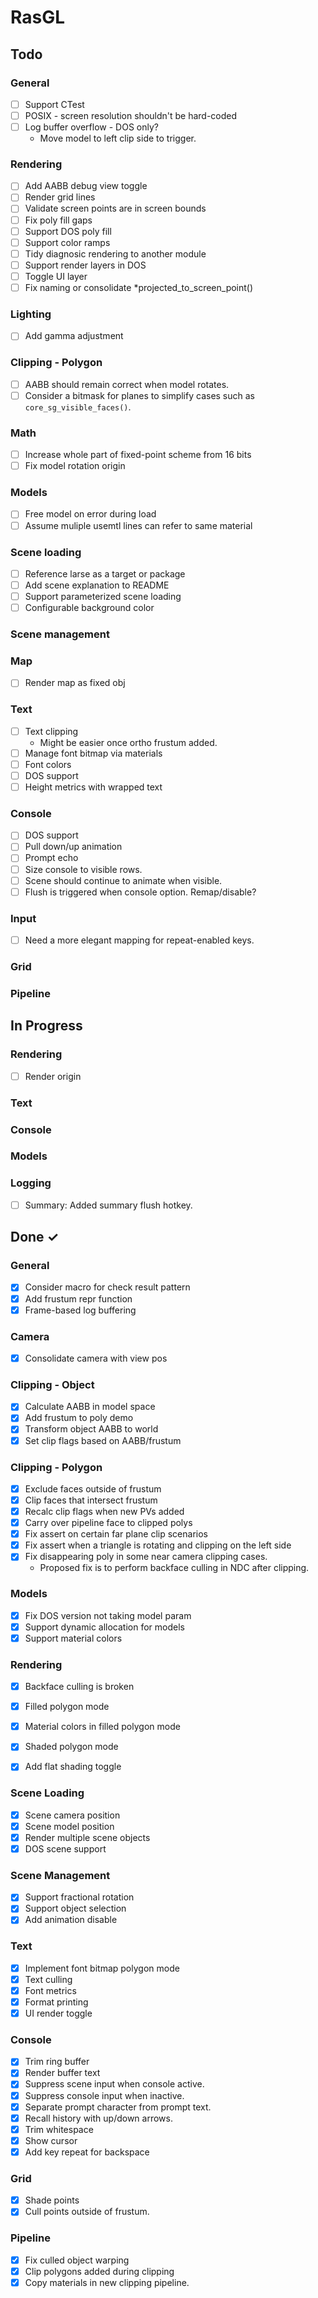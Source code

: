 # RasGL

## Todo

### General

- [ ] Support CTest
- [ ] POSIX - screen resolution shouldn't be hard-coded
- [ ] Log buffer overflow - DOS only?
  - Move model to left clip side to trigger.

### Rendering

- [ ] Add AABB debug view toggle
- [ ] Render grid lines
- [ ] Validate screen points are in screen bounds
- [ ] Fix poly fill gaps
- [ ] Support DOS poly fill
- [ ] Support color ramps
- [ ] Tidy diagnosic rendering to another module
- [ ] Support render layers in DOS
- [ ] Toggle UI layer
- [ ] Fix naming or consolidate *projected_to_screen_point()

### Lighting

- [ ] Add gamma adjustment

### Clipping - Polygon

- [ ] AABB should remain correct when model rotates.
- [ ] Consider a bitmask for planes to simplify cases such as `core_sg_visible_faces()`.

### Math

- [ ] Increase whole part of fixed-point scheme from 16 bits
- [ ] Fix model rotation origin

### Models

- [ ] Free model on error during load
- [ ] Assume muliple usemtl lines can refer to same material

### Scene loading

- [ ] Reference larse as a target or package
- [ ] Add scene explanation to README
- [ ] Support parameterized scene loading
- [ ] Configurable background color

### Scene management

### Map

- [ ] Render map as fixed obj

### Text

- [ ] Text clipping
  - Might be easier once ortho frustum added.
- [ ] Manage font bitmap via materials
- [ ] Font colors
- [ ] DOS support
- [ ] Height metrics with wrapped text

### Console

- [ ] DOS support
- [ ] Pull down/up animation
- [ ] Prompt echo
- [ ] Size console to visible rows.
- [ ] Scene should continue to animate when visible.
- [ ] Flush is triggered when console option. Remap/disable?

### Input

- [ ] Need a more elegant mapping for repeat-enabled keys.

### Grid

### Pipeline


## In Progress

### Rendering

- [ ] Render origin

### Text

### Console

### Models

### Logging

- [ ] Summary: Added summary flush hotkey.

## Done ✓

### General

- [x] Consider macro for check result pattern
- [x] Add frustum repr function
- [x] Frame-based log buffering

### Camera

- [x] Consolidate camera with view pos

### Clipping - Object

- [x] Calculate AABB in model space
- [x] Add frustum to poly demo
- [x] Transform object AABB to world
- [x] Set clip flags based on AABB/frustum

### Clipping - Polygon

- [x] Exclude faces outside of frustum
- [x] Clip faces that intersect frustum
- [x] Recalc clip flags when new PVs added
- [x] Carry over pipeline face to clipped polys
- [x] Fix assert on certain far plane clip scenarios
- [x] Fix assert when a triangle is rotating and clipping on the left side
- [x] Fix disappearing poly in some near camera clipping cases.
  - Proposed fix is to perform backface culling in NDC after clipping.


### Models

- [x] Fix DOS version not taking model param
- [x] Support dynamic allocation for models
- [x] Support material colors

### Rendering

- [x] Backface culling is broken
- [x] Filled polygon mode
- [x] Material colors in filled polygon mode
- [x] Shaded polygon mode
- [x] Add flat shading toggle


### Scene Loading

- [x] Scene camera position
- [x] Scene model position
- [x] Render multiple scene objects
- [x] DOS scene support

### Scene Management

- [x] Support fractional rotation
- [x] Support object selection
- [x] Add animation disable

### Text

- [x] Implement font bitmap polygon mode
- [x] Text culling
- [x] Font metrics
- [x] Format printing
- [x] UI render toggle

### Console

- [x] Trim ring buffer
- [x] Render buffer text
- [x] Suppress scene input when console active.
- [x] Suppress console input when inactive.
- [x] Separate prompt character from prompt text.
- [x] Recall history with up/down arrows.
- [x] Trim whitespace
- [x] Show cursor
- [x] Add key repeat for backspace

### Grid

- [x] Shade points
- [x] Cull points outside of frustum.

### Pipeline

- [x] Fix culled object warping
- [x] Clip polygons added during clipping
- [x] Copy materials in new clipping pipeline.
